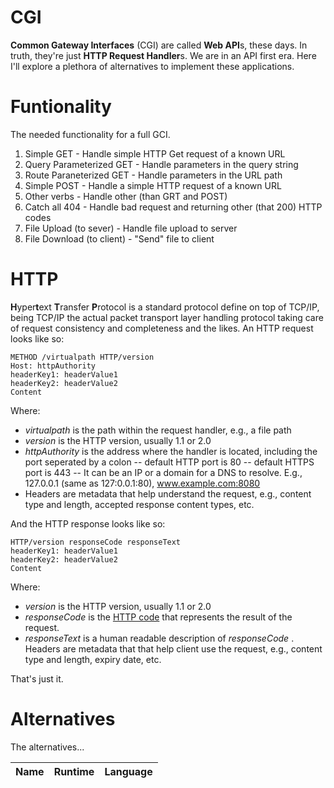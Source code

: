 # CGI
**Common Gateway Interfaces** (CGI) are called **Web API**s, these days. In truth, they're just **HTTP Request Handler**s. We are in an API first era. Here I'll explore a plethora of alternatives to implement these applications.

# Funtionality
The needed functionality for a full GCI.

1. Simple GET - Handle simple HTTP Get request of a known URL
2. Query Parameterized GET - Handle parameters in the query string
3. Route Paraneterized GET - Handle parameters in the URL path
4. Simple POST - Handle a simple HTTP request of a known URL
5. Other verbs - Handle other (than GRT and POST)
6. Catch all 404 - Handle bad request and returning other (that 200) HTTP codes
7. File Upload (to sever) - Handle file upload to server
8. File Download (to client) - "Send" file to client

# HTTP
**H**yper**t**ext **T**ransfer **P**rotocol is a standard protocol define on top of TCP/IP, being TCP/IP the actual packet transport layer handling protocol taking care of request consistency and completeness and the likes. An HTTP request looks like so:
```
METHOD /virtualpath HTTP/version
Host: httpAuthority
headerKey1: headerValue1
headerKey2: headerValue2
Content
```
Where:
- *virtualpath* is the path within the request handler, e.g., a file path
- *version* is the HTTP version, usually 1.1 or 2.0
- *httpAuthority* is the address where the handler is located, including the port seperated by a colon
-- default HTTP port is 80
-- default HTTPS port is 443
-- It can be an IP or a domain for a DNS to resolve. E.g., 127.0.0.1 (same as 127:0.0.1:80), www.example.com:8080
- Headers are metadata that help understand the request, e.g., content type and length, accepted response content types, etc.

And the HTTP response looks like so:
```
HTTP/version responseCode responseText
headerKey1: headerValue1
headerKey2: headerValue2
Content
```
Where:
- *version* is the HTTP version, usually 1.1 or 2.0
- *responseCode* is the [HTTP code](https://en.wikipedia.org/wiki/List_of_HTTP_status_codes) that represents the result of the request.
- *responseText* is a human readable description of *responseCode*
. Headers are metadata that that help client use the request, e.g., content type and length, expiry date, etc.

That's just it.

# Alternatives
The alternatives...

|Name|Runtime|Language|
|-|-|-|
